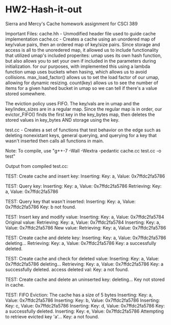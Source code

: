 # HW2-Hash-it-out
Sierra and Mercy's Cache homework assignment for CSCI 389

Important Files: 
cache.hh - Unmodified header file used to guide cache implementation
cache.cc - Creates a cache using an unordered map of key/value pairs, then an ordered map of key/size pairs.
Since storage and access is all to the unoredered map, it allowed us to include functionality that utilized 
umap's included properites:
  umap uses its own hash function, but also allows you to set your own if included in the parameters during initialization.
    for our purposes, with implemented this using a lambda function
  umap uses buckets when hasing, which allows us to avoid collisions.
  max_load_factor() allows us to set the load factor of our umap, allowing for dynamic resizing.
  count(key) allows us to see the number of items for a given hashed bucket in umap so we can tell if there's a value stored somewhere.
  
The eviction policy uses FIFO. The key/vals are in umap and the key/index_sizes are in a regular map. Since the regular map is in 
order, our evictor_FIFO() finds the first key in the key_bytes map, then deletes the stored values in key_bytes AND storage using the key.

test.cc - Creates a set of functions that test behavior on the edge such as deleting nonexistant keys, general querying, 
and querying for a key that wasn't inserted then calls all functions in main.

Note: To compile, use "g++-7 -Wall -Wextra -pedantic cache.cc test.cc -o test"

Output from compiled test.cc:

TEST: Create cache and insert key:
Inserting: Key: a, Value: 0x7ffdc2fa5786

TEST: Query key:
Inserting: Key: a, Value: 0x7ffdc2fa5786
Retrieving: Key: a, Value: 0x7ffdc2fa5786

TEST: Query key that wasn't inserted:
Inserting: Key: a, Value: 0x7ffdc2fa5786
Key: b not found.

TEST: Insert key and modify value:
Inserting: Key: a, Value: 0x7ffdc2fa5784
Original value: Retrieving: Key: a, Value: 0x7ffdc2fa5784
Inserting: Key: a, Value: 0x7ffdc2fa5786
New value: Retrieving: Key: a, Value: 0x7ffdc2fa5786

TEST: Create cache and delete key:
Inserting: Key: a, Value: 0x7ffdc2fa5786
deleting... Retrieving: Key: a, Value: 0x7ffdc2fa5786
Key: a successfully deleted.

TEST: Create cache and check for deleted value:
Inserting: Key: a, Value: 0x7ffdc2fa5786
deleting... 
Retrieving: Key: a, Value: 0x7ffdc2fa5786
Key: a successfully deleted.
access deleted val: Key: a not found.

TEST: Create cache and delete an uninserted key:
deleting... Key not stored in cache.

TEST: FIFO Eviction:
The cache has a size of 5 bytes
Inserting: Key: a, Value: 0x7ffdc2fa5786
Inserting: Key: b, Value: 0x7ffdc2fa5786
Inserting: Key: c, Value: 0x7ffdc2fa5786
Inserting: Key: d, Value: 0x7ffdc2fa5786
Key: a successfully deleted.
Inserting: Key: e, Value: 0x7ffdc2fa5786
Attempting to retrieve evicted key 'a'...
Key: a not found.

